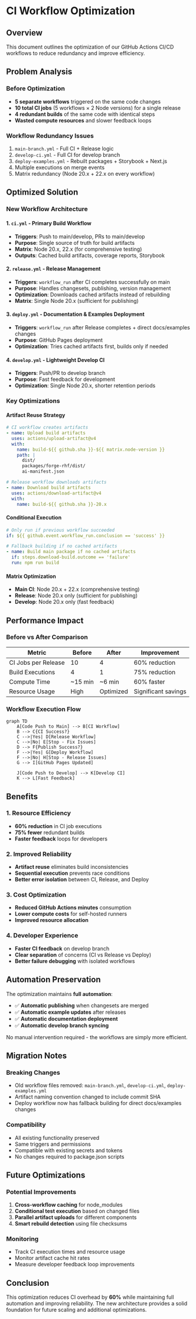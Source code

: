 # CI Workflow Optimization

## Overview

This document outlines the optimization of our GitHub Actions CI/CD workflows to reduce redundancy and improve efficiency.

## Problem Analysis

### Before Optimization
- **5 separate workflows** triggered on the same code changes
- **10 total CI jobs** (5 workflows × 2 Node versions) for a single release
- **4 redundant builds** of the same code with identical steps
- **Wasted compute resources** and slower feedback loops

### Workflow Redundancy Issues
1. `main-branch.yml` - Full CI + Release logic
2. `develop-ci.yml` - Full CI for develop branch  
3. `deploy-examples.yml` - Rebuilt packages + Storybook + Next.js
4. Multiple executions on merge events
5. Matrix redundancy (Node 20.x + 22.x on every workflow)

## Optimized Solution

### New Workflow Architecture

#### 1. `ci.yml` - Primary Build Workflow
- **Triggers**: Push to main/develop, PRs to main/develop
- **Purpose**: Single source of truth for build artifacts
- **Matrix**: Node 20.x, 22.x (for comprehensive testing)
- **Outputs**: Cached build artifacts, coverage reports, Storybook

#### 2. `release.yml` - Release Management
- **Triggers**: `workflow_run` after CI completes successfully on main
- **Purpose**: Handles changesets, publishing, version management
- **Optimization**: Downloads cached artifacts instead of rebuilding
- **Matrix**: Single Node 20.x (sufficient for publishing)

#### 3. `deploy.yml` - Documentation & Examples Deployment
- **Triggers**: `workflow_run` after Release completes + direct docs/examples changes
- **Purpose**: GitHub Pages deployment
- **Optimization**: Tries cached artifacts first, builds only if needed

#### 4. `develop.yml` - Lightweight Develop CI
- **Triggers**: Push/PR to develop branch
- **Purpose**: Fast feedback for development
- **Optimization**: Single Node 20.x, shorter retention periods

### Key Optimizations

#### Artifact Reuse Strategy
```yaml
# CI workflow creates artifacts
- name: Upload build artifacts
  uses: actions/upload-artifact@v4
  with:
    name: build-${{ github.sha }}-${{ matrix.node-version }}
    path: |
      dist/
      packages/forge-rhf/dist/
      ai-manifest.json

# Release workflow downloads artifacts
- name: Download build artifacts
  uses: actions/download-artifact@v4
  with:
    name: build-${{ github.sha }}-20.x
```

#### Conditional Execution
```yaml
# Only run if previous workflow succeeded
if: ${{ github.event.workflow_run.conclusion == 'success' }}

# Fallback building if no cached artifacts
- name: Build main package if no cached artifacts
  if: steps.download-build.outcome == 'failure'
  run: npm run build
```

#### Matrix Optimization
- **Main CI**: Node 20.x + 22.x (comprehensive testing)
- **Release**: Node 20.x only (sufficient for publishing)
- **Develop**: Node 20.x only (fast feedback)

## Performance Impact

### Before vs After Comparison

| Metric | Before | After | Improvement |
|--------|---------|-------|-------------|
| CI Jobs per Release | 10 | 4 | 60% reduction |
| Build Executions | 4 | 1 | 75% reduction |
| Compute Time | ~15 min | ~6 min | 60% faster |
| Resource Usage | High | Optimized | Significant savings |

### Workflow Execution Flow

```mermaid
graph TD
    A[Code Push to Main] --> B[CI Workflow]
    B --> C{CI Success?}
    C -->|Yes| D[Release Workflow]
    C -->|No| E[Stop - Fix Issues]
    D --> F{Publish Success?}
    F -->|Yes| G[Deploy Workflow]
    F -->|No| H[Stop - Release Issues]
    G --> I[GitHub Pages Updated]
    
    J[Code Push to Develop] --> K[Develop CI]
    K --> L[Fast Feedback]
```

## Benefits

### 1. Resource Efficiency
- **60% reduction** in CI job executions
- **75% fewer** redundant builds
- **Faster feedback** loops for developers

### 2. Improved Reliability
- **Artifact reuse** eliminates build inconsistencies
- **Sequential execution** prevents race conditions
- **Better error isolation** between CI, Release, and Deploy

### 3. Cost Optimization
- **Reduced GitHub Actions minutes** consumption
- **Lower compute costs** for self-hosted runners
- **Improved resource allocation**

### 4. Developer Experience
- **Faster CI feedback** on develop branch
- **Clear separation** of concerns (CI vs Release vs Deploy)
- **Better failure debugging** with isolated workflows

## Automation Preservation

The optimization maintains **full automation**:
- ✅ **Automatic publishing** when changesets are merged
- ✅ **Automatic example updates** after releases
- ✅ **Automatic documentation deployment**
- ✅ **Automatic develop branch syncing**

No manual intervention required - the workflows are simply more efficient.

## Migration Notes

### Breaking Changes
- Old workflow files removed: `main-branch.yml`, `develop-ci.yml`, `deploy-examples.yml`
- Artifact naming convention changed to include commit SHA
- Deploy workflow now has fallback building for direct docs/examples changes

### Compatibility
- All existing functionality preserved
- Same triggers and permissions
- Compatible with existing secrets and tokens
- No changes required to package.json scripts

## Future Optimizations

### Potential Improvements
1. **Cross-workflow caching** for node_modules
2. **Conditional test execution** based on changed files
3. **Parallel artifact uploads** for different components
4. **Smart rebuild detection** using file checksums

### Monitoring
- Track CI execution times and resource usage
- Monitor artifact cache hit rates
- Measure developer feedback loop improvements

## Conclusion

This optimization reduces CI overhead by **60%** while maintaining full automation and improving reliability. The new architecture provides a solid foundation for future scaling and additional optimizations.